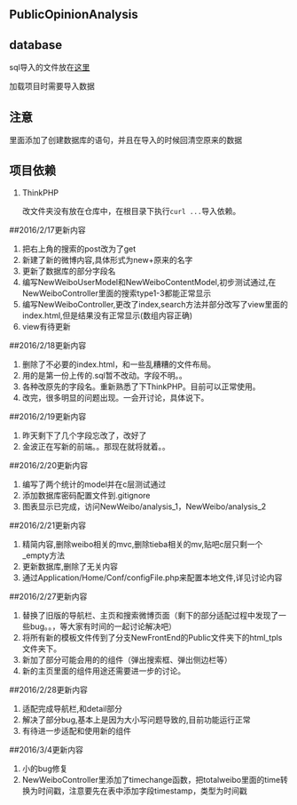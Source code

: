 PublicOpinionAnalysis
---

## database

sql导入的文件放在[这里](https://coding.net/u/mkliu/p/PublicOpinionAnalysis/attachment)

加载项目时需要导入数据

## 注意

里面添加了创建数据库的语句，并且在导入的时候回清空原来的数据

## 项目依赖

1. ThinkPHP

    改文件夹没有放在仓库中，在根目录下执行```curl ...```导入依赖。

##2016/2/17更新内容

1. 把右上角的搜索的post改为了get
2. 新建了新的微博内容,具体形式为new+原来的名字
3. 更新了数据库的部分字段名
4. 编写NewWeiboUserModel和NewWeiboContentModel,初步测试通过,在NewWeiboController里面的搜索type1-3都能正常显示
5. 编写NewWeiboController,更改了index,search方法并部分改写了view里面的index.html,但是结果没有正常显示(数组内容正确)
6. view有待更新

##2016/2/18更新内容

1. 删除了不必要的index.html，和一些乱糟糟的文件布局。
2. 用的是第一份上传的.sql暂不改动。字段不明。。
3. 各种改原先的字段名。重新熟悉了下ThinkPHP。目前可以正常使用。
4. 改完，很多明显的问题出现。一会开讨论，具体说下。

##2016/2/19更新内容

1. 昨天剩下了几个字段忘改了，改好了
2. 金波正在写新的前端。。那现在就将就着。。

##2016/2/20更新内容
1. 编写了两个统计的model并在c层测试通过
2. 添加数据库密码配置文件到.gitignore
3. 图表显示已完成，访问NewWeibo/analysis_1，NewWeibo/analysis_2

##2016/2/21更新内容
1. 精简内容,删除weibo相关的mvc,删除tieba相关的mv,贴吧c层只剩一个_empty方法
2. 更新数据库,删除了无关内容
3. 通过Application/Home/Conf/configFile.php来配置本地文件,详见讨论内容

##2016/2/27更新内容
1. 替换了旧版的导航栏、主页和搜索微博页面（剩下的部分适配过程中发现了一些bug。。，等大家有时间的一起讨论解决吧）
2. 将所有新的模板文件传到了分支NewFrontEnd的Public文件夹下的html_tpls文件夹下。
3. 新加了部分可能会用的的组件（弹出搜索框、弹出侧边栏等）
4. 新的主页里面的组件用途还需要进一步的讨论。

##2016/2/28更新内容
1. 适配完成导航栏,和detail部分
2. 解决了部分bug,基本上是因为大小写问题导致的,目前功能运行正常
3. 有待进一步适配和使用新的组件

##2016/3/4更新内容
1. 小的bug修复
2. NewWeiboController里添加了timechange函数，把totalweibo里面的time转换为时间戳，注意要先在表中添加字段timestamp，类型为时间戳
